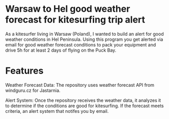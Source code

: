 # Warsaw to Hel good weather forecast for kitesurfing trip alert

As a kitesurfer living in Warsaw (Poland), I wanted to build an alert for good weather conditions in Hel Peninsula.  Using this program you get alerted via email for good weather forecast conditions to pack your equipment and drive 5h for at least 2 days of flying on the Puck Bay.

# Features

Weather Forecast Data: The repository uses weather forecast API from windguru.cz for Jastarnia. 

Alert System: Once the repository receives the weather data, it analyzes it to determine if the conditions are good for kitesurfing. If the forecast meets  criteria, an alert system that notifes you by email.
